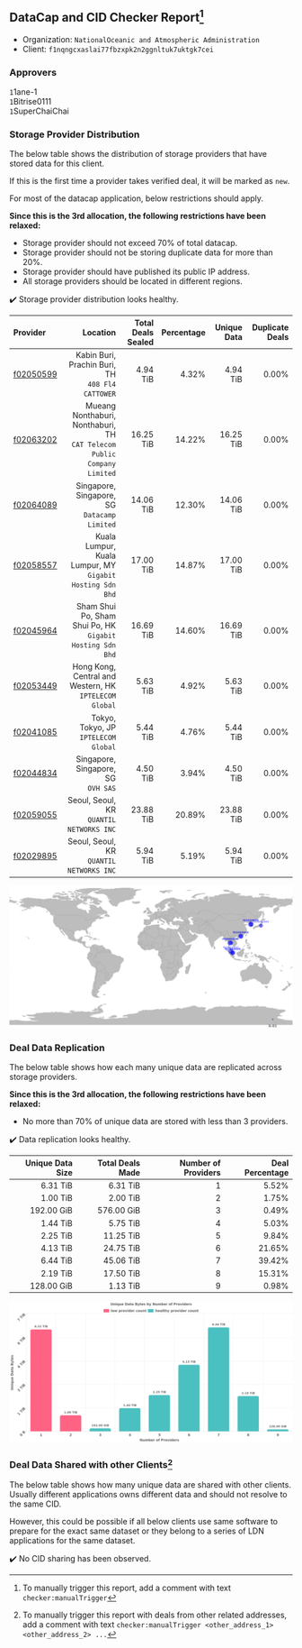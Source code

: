 ## DataCap and CID Checker Report[^1]
 - Organization: `NationalOceanic and Atmospheric Administration`
 - Client: `f1nqngcxaslai77fbzxpk2n2ggnltuk7uktgk7cei`
### Approvers
`1`1ane-1<br/>`1`Bitrise0111<br/>`1`SuperChaiChai

### Storage Provider Distribution
The below table shows the distribution of storage providers that have stored data for this client.

If this is the first time a provider takes verified deal, it will be marked as `new`.

For most of the datacap application, below restrictions should apply.

**Since this is the 3rd allocation, the following restrictions have been relaxed:**
 - Storage provider should not exceed 70% of total datacap.
 - Storage provider should not be storing duplicate data for more than 20%.
 - Storage provider should have published its public IP address.
 - All storage providers should be located in different regions.

✔️ Storage provider distribution looks healthy.

| Provider                                              |                                                                   Location | Total Deals Sealed | Percentage | Unique Data | Duplicate Deals |
| :---------------------------------------------------- | -------------------------------------------------------------------------: | -----------------: | ---------: | ----------: | --------------: |
| [f02050599](https://filfox.info/en/address/f02050599) |                        Kabin Buri, Prachin Buri, TH<br/>`408 Fl4 CATTOWER` |           4.94 TiB |      4.32% |    4.94 TiB |           0.00% |
| [f02063202](https://filfox.info/en/address/f02063202) | Mueang Nonthaburi, Nonthaburi, TH<br/>`CAT Telecom Public Company Limited` |          16.25 TiB |     14.22% |   16.25 TiB |           0.00% |
| [f02064089](https://filfox.info/en/address/f02064089) |                            Singapore, Singapore, SG<br/>`Datacamp Limited` |          14.06 TiB |     12.30% |   14.06 TiB |           0.00% |
| [f02058557](https://filfox.info/en/address/f02058557) |               Kuala Lumpur, Kuala Lumpur, MY<br/>`Gigabit Hosting Sdn Bhd` |          17.00 TiB |     14.87% |   17.00 TiB |           0.00% |
| [f02045964](https://filfox.info/en/address/f02045964) |               Sham Shui Po, Sham Shui Po, HK<br/>`Gigabit Hosting Sdn Bhd` |          16.69 TiB |     14.60% |   16.69 TiB |           0.00% |
| [f02053449](https://filfox.info/en/address/f02053449) |                  Hong Kong, Central and Western, HK<br/>`IPTELECOM Global` |           5.63 TiB |      4.92% |    5.63 TiB |           0.00% |
| [f02041085](https://filfox.info/en/address/f02041085) |                                    Tokyo, Tokyo, JP<br/>`IPTELECOM Global` |           5.44 TiB |      4.76% |    5.44 TiB |           0.00% |
| [f02044834](https://filfox.info/en/address/f02044834) |                                     Singapore, Singapore, SG<br/>`OVH SAS` |           4.50 TiB |      3.94% |    4.50 TiB |           0.00% |
| [f02059055](https://filfox.info/en/address/f02059055) |                                Seoul, Seoul, KR<br/>`QUANTIL NETWORKS INC` |          23.88 TiB |     20.89% |   23.88 TiB |           0.00% |
| [f02029895](https://filfox.info/en/address/f02029895) |                                Seoul, Seoul, KR<br/>`QUANTIL NETWORKS INC` |           5.94 TiB |      5.19% |    5.94 TiB |           0.00% |

<img src="https://raw.githubusercontent.com/data-preservation-programs/filplus-checker-assets/main/filecoin-project/filecoin-plus-large-datasets/issues/1681/1681114799911.png"/>

### Deal Data Replication
The below table shows how each many unique data are replicated across storage providers.


**Since this is the 3rd allocation, the following restrictions have been relaxed:**
- No more than 70% of unique data are stored with less than 3 providers.

✔️ Data replication looks healthy.

| Unique Data Size | Total Deals Made | Number of Providers | Deal Percentage |
| ---------------: | ---------------: | ------------------: | --------------: |
|         6.31 TiB |         6.31 TiB |                   1 |           5.52% |
|         1.00 TiB |         2.00 TiB |                   2 |           1.75% |
|       192.00 GiB |       576.00 GiB |                   3 |           0.49% |
|         1.44 TiB |         5.75 TiB |                   4 |           5.03% |
|         2.25 TiB |        11.25 TiB |                   5 |           9.84% |
|         4.13 TiB |        24.75 TiB |                   6 |          21.65% |
|         6.44 TiB |        45.06 TiB |                   7 |          39.42% |
|         2.19 TiB |        17.50 TiB |                   8 |          15.31% |
|       128.00 GiB |         1.13 TiB |                   9 |           0.98% |

<img src="https://raw.githubusercontent.com/data-preservation-programs/filplus-checker-assets/main/filecoin-project/filecoin-plus-large-datasets/issues/1681/1681114800696.png"/>

### Deal Data Shared with other Clients[^3]
The below table shows how many unique data are shared with other clients.
Usually different applications owns different data and should not resolve to the same CID.

However, this could be possible if all below clients use same software to prepare for the exact same dataset or they belong to a series of LDN applications for the same dataset.

✔️ No CID sharing has been observed.

[^1]: To manually trigger this report, add a comment with text `checker:manualTrigger`

[^2]: Deals from those addresses are combined into this report as they are specified with `checker:manualTrigger`

[^3]: To manually trigger this report with deals from other related addresses, add a comment with text `checker:manualTrigger <other_address_1> <other_address_2> ...`
